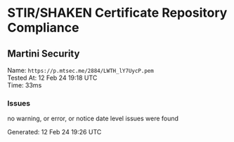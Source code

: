 # STIR/SHAKEN Certificate Repository Compliance

## Martini Security

Name: `https://p.mtsec.me/2884/LWTH_lY7UycP.pem`\
Tested At: 12 Feb 24 19:18 UTC\
Time: 33ms

### Issues

no warning, or error, or notice date level issues were found

Generated: 12 Feb 24 19:26 UTC